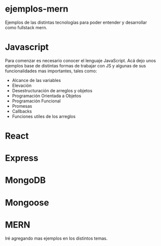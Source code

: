 # ejemplos-mern
Ejemplos de las distintas tecnologías para poder entender y desarrollar como fullstack mern.

# Javascript

Para comenzar es necesario conocer el lenguaje JavaScript. Acá dejo unos ejemplos base de distintas formas de trabajar con JS y algunas de sus funcionalidades mas importantes, tales como:
- Alcance de las variables
- Elevación
- Desestructuración de arreglos y objetos
- Programación Orientada a Objetos
- Programación Funcional
- Promesas
- Callbacks
- Funciones utiles de los arreglos

# React

# Express

# MongoDB

# Mongoose

# MERN

Iré agregando mas ejemplos en los distintos temas.

